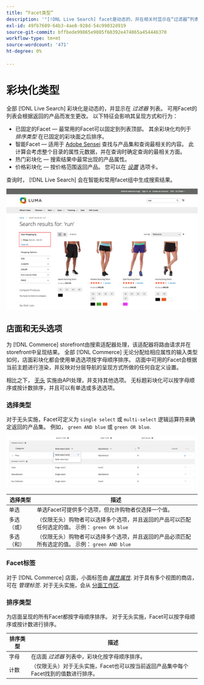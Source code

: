```yaml
---
title: “Facet类型”
description: '"[!DNL Live Search] facet是动态的，并在相关时显示在“过滤器”列表中。'
exl-id: 49fb7609-64b3-4ae8-928d-54c99032d919
source-git-commit: bffbede99865e9085f60392e474065a454446370
workflow-type: tm+mt
source-wordcount: '471'
ht-degree: 0%

---
```


# 彩块化类型

全部 [!DNL Live Search] 彩块化是动态的，并显示在 *过滤器* 列表。 可用Facet的列表会根据返回的产品而发生更改。 以下特征会影响其呈现方式和行为：

* 已固定的Facet — 最常用的Facet可以固定到列表顶部。 其余彩块化均列于 *排序类型* 在已固定的彩块面之后排序。
* 智能Facet — 适用于 [Adobe Sensei](https://www.adobe.com/sensei.html) 查找与产品集和查询最相关的内容。 此计算会考虑整个目录的属性元数据，并在查询时确定查询的最相关方面。
* 热门彩块化 — 搜索结果中最常出现的产品属性。
* 价格彩块化 — 按价格范围返回产品。 您可以在 [*设置*](settings.md) 选项卡。

查询时， [!DNL Live Search] 会在智能和常用facet组中生成搜索结果。

![Facet — 价格](assets/storefront-search-results-run-price.png)

## 店面和无头选项

为 [!DNL Commerce] storefront由搜索适配器处理，该适配器将路由请求并在storefront中呈现结果。 全部 [!DNL Commerce] 无论分配给相应属性的输入类型如何，店面彩块化都会使用单选选项按字母顺序排序。 店面中可用的Facet会根据当前主题进行渲染，并反映对分层导航的呈现方式所做的任何自定义设置。

相比之下， [无头](https://devdocs.magento.com/guides/v2.4/architecture/archi_perspectives/webapi-vision.html) 实施由API处理，并支持其他选项。 无标题彩块化可以按字母顺序或按计数排序，并且可以有单选或多选选项。

### 选择类型

对于无头实施，Facet可定义为 `single select` 或 `multi-select` 逻辑运算符来确定返回的产品集。 例如， `green AND blue` 或 `green OR blue`.

![Facet — 选择类型](assets/facets-select-type.png)

| 选择类型 | 描述 |
|--- |--- |
| 单选 | 单选Facet可提供多个选项，但允许购物者仅选择一个值。 |
| 多选（或） | （仅限无头）购物者可以选择多个选项，并且返回的产品可以匹配任何选定的值。 示例： `green OR blue` |
| 多选（和） | （仅限无头）购物者可以选择多个选项，并且返回的产品必须匹配所有选定的值。 示例： `green AND blue` |

### Facet标签

对于 [!DNL Commerce] 店面，小面标签由 [*属性属性*](https://docs.magento.com/user-guide/stores/attribute-product-create.html). 对于具有多个视图的商店，可在 *管理标签*. 对于无头实施，会从 [分面工作区](faceting-workspace.md).

### 排序类型

为店面呈现的所有Facet都按字母顺序排序。 对于无头实施，Facet可以按字母顺序或按计数进行排序。

| 排序类型 | 描述 |
|--- |--- |
| 字母 | 在店面 *过滤器* 列表中，彩块化按字母顺序排序。 |
| 计数 | （仅限无头）对于无头实施，Facet也可以按当前返回产品集中每个Facet找到的值数进行排序。 |
